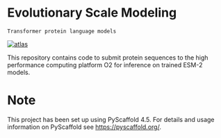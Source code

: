 
# Evolutionary Scale Modeling


    Transformer protein language models


[![atlas](https://user-images.githubusercontent.com/3605224/199301187-a9e38b3f-71a7-44be-94f4-db0d66143c53.png)](https://esmatlas.com)

This repository contains code to submit protein sequences to the high performance
computing platform O2 for inference on trained ESM-2 models.




Note
====
This project has been set up using PyScaffold 4.5. For details and usage
information on PyScaffold see https://pyscaffold.org/.
